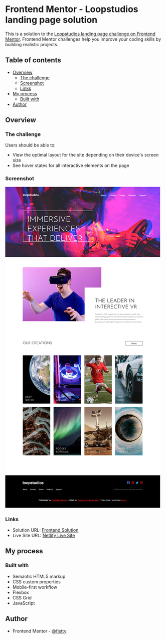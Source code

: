 # Frontend Mentor - Loopstudios landing page solution

This is a solution to the [Loopstudios landing page challenge on Frontend Mentor](https://www.frontendmentor.io/challenges/loopstudios-landing-page-N88J5Onjw). Frontend Mentor challenges help you improve your coding skills by building realistic projects.

## Table of contents

- [Overview](#overview)
  - [The challenge](#the-challenge)
  - [Screenshot](#screenshot)
  - [Links](#links)
- [My process](#my-process)
  - [Built with](#built-with)
- [Author](#author)

## Overview

### The challenge

Users should be able to:

- View the optimal layout for the site depending on their device's screen size
- See hover states for all interactive elements on the page

### Screenshot

![](./Screenshot.png)

### Links

- Solution URL: [Frontend Solution](https://www.frontendmentor.io/solutions/loopstudios-landing-page-scrollin-animation-and-custom-designs-yfMlasdYg4)
- Live Site URL: [Netlify Live Site](https://fistty-loopstudios-landing-page.netlify.app/)

## My process

### Built with

- Semantic HTML5 markup
- CSS custom properties
- Mobile-first workflow
- Flexbox
- CSS Grid
- JavaScript

## Author

- Frontend Mentor - [@fistty](https://www.frontendmentor.io/profile/fistty)
